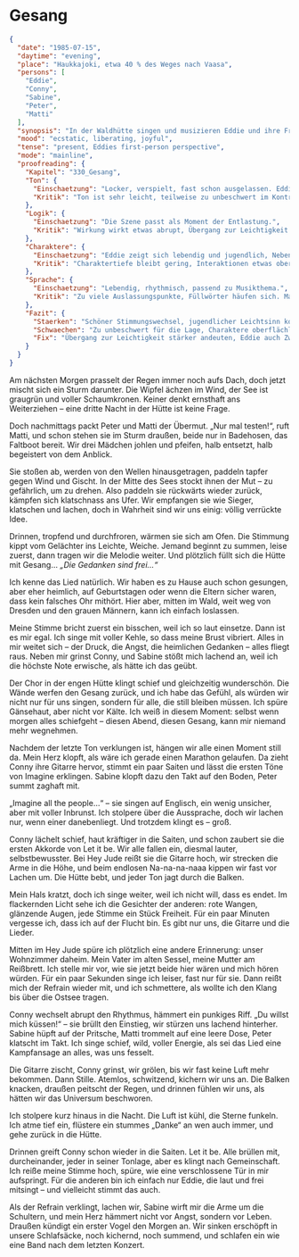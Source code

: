 # Gesang

```json
{
  "date": "1985-07-15",
  "daytime": "evening",
  "place": "Haukkajoki, etwa 40 % des Weges nach Vaasa",
  "persons": [
    "Eddie",
    "Conny",
    "Sabine",
    "Peter",
    "Matti"
  ],
  "synopsis": "In der Waldhütte singen und musizieren Eddie und ihre Freunde Lieder von Freiheitsliedern bis Beatles; Eddie fühlt sich zum ersten Mal wirklich frei und angenommen.",
  "mood": "ecstatic, liberating, joyful",
  "tense": "present, Eddies first-person perspective",
  "mode": "mainline",
  "proofreading": {
    "Kapitel": "330_Gesang",
    "Ton": {
      "Einschaetzung": "Locker, verspielt, fast schon ausgelassen. Eddie beschreibt Musik und Singen mit jugendlicher Freude.",
      "Kritik": "Ton ist sehr leicht, teilweise zu unbeschwert im Kontrast zur Gesamtlage. Gefahr, dass die Bedrohung verblasst."
    },
    "Logik": {
      "Einschaetzung": "Die Szene passt als Moment der Entlastung.",
      "Kritik": "Wirkung wirkt etwas abrupt, Übergang zur Leichtigkeit könnte besser vorbereitet sein."
    },
    "Charaktere": {
      "Einschaetzung": "Eddie zeigt sich lebendig und jugendlich, Nebenfiguren treten freundschaftlich hervor.",
      "Kritik": "Charaktertiefe bleibt gering, Interaktionen etwas oberflächlich. Eddie wirkt nur positiv, keine Reibung oder innere Spannung."
    },
    "Sprache": {
      "Einschaetzung": "Lebendig, rhythmisch, passend zu Musikthema.",
      "Kritik": "Zu viele Auslassungspunkte, Füllwörter häufen sich. Manche Sätze klingen zu glatt und nicht jugendlich genug."
    },
    "Fazit": {
      "Staerken": "Schöner Stimmungswechsel, jugendlicher Leichtsinn kommt durch.",
      "Schwaechen": "Zu unbeschwert für die Lage, Charaktere oberflächlich, Sprache uneinheitlich.",
      "Fix": "Übergang zur Leichtigkeit stärker andeuten, Eddie auch Zweifel oder Brüche spüren lassen, Sprache straffen."
    }
  }
}
```

Am nächsten Morgen prasselt der Regen immer noch aufs Dach, doch jetzt mischt
sich ein Sturm darunter. Die Wipfel ächzen im Wind, der See ist graugrün und
voller Schaumkronen. Keiner denkt ernsthaft ans Weiterziehen – eine dritte Nacht
in der Hütte ist keine Frage.

Doch nachmittags packt Peter und Matti der Übermut. „Nur mal testen!“, ruft
Matti, und schon stehen sie im Sturm draußen, beide nur in Badehosen, das
Faltboot bereit. Wir drei Mädchen johlen und pfeifen, halb entsetzt, halb
begeistert von dem Anblick.

Sie stoßen ab, werden von den Wellen hinausgetragen, paddeln tapfer gegen Wind
und Gischt. In der Mitte des Sees stockt ihnen der Mut – zu gefährlich, um zu
drehen. Also paddeln sie rückwärts wieder zurück, kämpfen sich klatschnass ans
Ufer. Wir empfangen sie wie Sieger, klatschen und lachen, doch in Wahrheit sind
wir uns einig: völlig verrückte Idee.

Drinnen, tropfend und durchfroren, wärmen sie sich am Ofen. Die Stimmung kippt
vom Gelächter ins Leichte, Weiche. Jemand beginnt zu summen, leise zuerst, dann
tragen wir die Melodie weiter. Und plötzlich füllt sich die Hütte mit Gesang…
*„Die Gedanken sind frei…“*

Ich kenne das Lied natürlich. Wir haben es zu Hause auch schon gesungen, aber
eher heimlich, auf Geburtstagen oder wenn die Eltern sicher waren, dass kein
falsches Ohr mithört. Hier aber, mitten im Wald, weit weg von Dresden und den
grauen Männern, kann ich einfach loslassen.

Meine Stimme bricht zuerst ein bisschen, weil ich so laut einsetze. Dann ist es
mir egal. Ich singe mit voller Kehle, so dass meine Brust vibriert. Alles in mir
weitet sich – der Druck, die Angst, die heimlichen Gedanken – alles fliegt raus.
Neben mir grinst Conny, und Sabine stößt mich lachend an, weil ich die höchste
Note erwische, als hätte ich das geübt.

Der Chor in der engen Hütte klingt schief und gleichzeitig wunderschön. Die
Wände werfen den Gesang zurück, und ich habe das Gefühl, als würden wir nicht
nur für uns singen, sondern für alle, die still bleiben müssen. Ich spüre
Gänsehaut, aber nicht vor Kälte. Ich weiß in diesem Moment: selbst wenn morgen
alles schiefgeht – diesen Abend, diesen Gesang, kann mir niemand mehr wegnehmen.

Nachdem der letzte Ton verklungen ist, hängen wir alle einen Moment still da.
Mein Herz klopft, als wäre ich gerade einen Marathon gelaufen. Da zieht Conny
ihre Gitarre hervor, stimmt ein paar Saiten und lässt die ersten Töne von
Imagine erklingen. Sabine klopft dazu den Takt auf den Boden, Peter summt
zaghaft mit.

„Imagine all the people…“ – sie singen auf Englisch, ein wenig unsicher, aber
mit voller Inbrunst. Ich stolpere über die Aussprache, doch wir lachen nur, wenn
einer danebenliegt. Und trotzdem klingt es – groß.

Conny lächelt schief, haut kräftiger in die Saiten, und schon zaubert sie die
ersten Akkorde von Let it be. Wir alle fallen ein, diesmal lauter,
selbstbewusster. Bei Hey Jude reißt sie die Gitarre hoch, wir strecken die Arme
in die Höhe, und beim endlosen Na-na-na-naaa kippen wir fast vor Lachen um. Die
Hütte bebt, und jeder Ton jagt durch die Balken.

Mein Hals kratzt, doch ich singe weiter, weil ich nicht will, dass es endet. Im
flackernden Licht sehe ich die Gesichter der anderen: rote Wangen, glänzende
Augen, jede Stimme ein Stück Freiheit. Für ein paar Minuten vergesse ich, dass
ich auf der Flucht bin. Es gibt nur uns, die Gitarre und die Lieder.

Mitten im Hey Jude spüre ich plötzlich eine andere Erinnerung: unser Wohnzimmer
daheim. Mein Vater im alten Sessel, meine Mutter am Reißbrett. Ich stelle mir
vor, wie sie jetzt beide hier wären und mich hören würden. Für ein paar Sekunden
singe ich leiser, fast nur für sie. Dann reißt mich der Refrain wieder mit, und
ich schmettere, als wollte ich den Klang bis über die Ostsee tragen.

Conny wechselt abrupt den Rhythmus, hämmert ein punkiges Riff. „Du willst mich
küssen!“ – sie brüllt den Einstieg, wir stürzen uns lachend hinterher. Sabine
hüpft auf der Pritsche, Matti trommelt auf eine leere Dose, Peter klatscht im
Takt. Ich singe schief, wild, voller Energie, als sei das Lied eine Kampfansage
an alles, was uns fesselt.

Die Gitarre zischt, Conny grinst, wir grölen, bis wir fast keine Luft mehr
bekommen. Dann Stille. Atemlos, schwitzend, kichern wir uns an. Die Balken
knacken, draußen peitscht der Regen, und drinnen fühlen wir uns, als hätten wir
das Universum beschworen.

Ich stolpere kurz hinaus in die Nacht. Die Luft ist kühl, die Sterne funkeln.
Ich atme tief ein, flüstere ein stummes „Danke“ an wen auch immer, und gehe
zurück in die Hütte.

Drinnen greift Conny schon wieder in die Saiten. Let it be. Alle brüllen mit,
durcheinander, jeder in seiner Tonlage, aber es klingt nach Gemeinschaft. Ich
reiße meine Stimme hoch, spüre, wie eine verschlossene Tür in mir aufspringt.
Für die anderen bin ich einfach nur Eddie, die laut und frei mitsingt – und
vielleicht stimmt das auch.

Als der Refrain verklingt, lachen wir, Sabine wirft mir die Arme um die
Schultern, und mein Herz hämmert nicht vor Angst, sondern vor Leben. Draußen
kündigt ein erster Vogel den Morgen an. Wir sinken erschöpft in unsere
Schlafsäcke, noch kichernd, noch summend, und schlafen ein wie eine Band nach
dem letzten Konzert.
